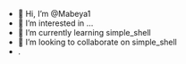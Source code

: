 - 👋 Hi, I’m @Mabeya1
- 👀 I’m interested in ...
- 🌱 I’m currently learning simple_shell
- 💞️ I’m looking to collaborate on simple_shell
- .

<!---
Mabeya1/Mabeya1 is a ✨ special ✨ repository because its `README.md` (this file) appears on your GitHub profile.
You can click the Preview link to take a look at your changes.
--->
